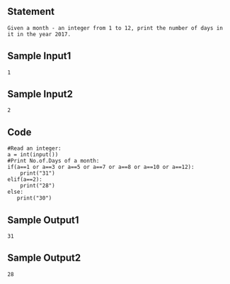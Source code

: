 ## Statement
```
Given a month - an integer from 1 to 12, print the number of days in it in the year 2017.
```
## Sample Input1
```
1
```
## Sample Input2
```
2
```
## Code
```
#Read an integer:
a = int(input())
#Print No.of.Days of a month:
if(a==1 or a==3 or a==5 or a==7 or a==8 or a==10 or a==12):
    print("31")
elif(a==2):
    print("28")
else:
   print("30")
 ```
 ## Sample Output1
 ```
 31
 ```
 ## Sample Output2
 ```
 28
 ```
